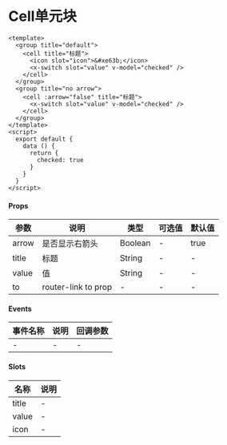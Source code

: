 # Cell单元块

```
<template>
  <group title="default">
    <cell title="标题">
      <icon slot="icon">&#xe63b;</icon>
      <x-switch slot="value" v-model="checked" />
    </cell>
  </group>
  <group title="no arrow">
    <cell :arrow="false" title="标题">
      <x-switch slot="value" v-model="checked" />
    </cell>
  </group>
</template>
<script>
  export default {
    data () {
      return {
        checked: true
      }
    }
  }
</script>
```

#### Props
| 参数      | 说明    | 类型      | 可选值       | 默认值   |
|---------- |-------- |---------- |------------- |--------- |
| arrow     | 是否显示右箭头   | Boolean  |   -       |    true    |
| title     | 标题   | String  |   -       |    -    |
| value     | 值   | String  |   -       |    -    |
| to     | router-link to prop   | -  |   -       |    -    |

#### Events
| 事件名称 | 说明 | 回调参数 |
|---------|--------|---------|
| - | - | - |

#### Slots
| 名称 | 说明 | 
|---------|--------|
| title | - |
| value | - |
| icon | - |